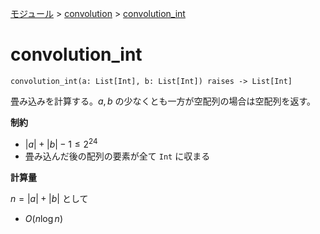 [モジュール](../index.md) > [convolution](./index.md) > [convolution_int]()

# convolution_int

```
convolution_int(a: List[Int], b: List[Int]) raises -> List[Int]
```

畳み込みを計算する。$`a, b`$ の少なくとも一方が空配列の場合は空配列を返す。

**制約**

- $`|a| + |b| - 1 \le 2^{24}`$
- 畳み込んだ後の配列の要素が全て `Int` に収まる

**計算量**

$`n = |a| + |b|`$ として

- $`O(n \log n)`$
